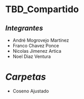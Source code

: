 # TBD_Compartido

## _Integrantes_
* André Mogrovejo Martínez
* Franco Chavez Ponce
* Nicolas Jimenez Artica
* Noel Diaz Ventura

# _Carpetas_
* Coseno Ajustado
